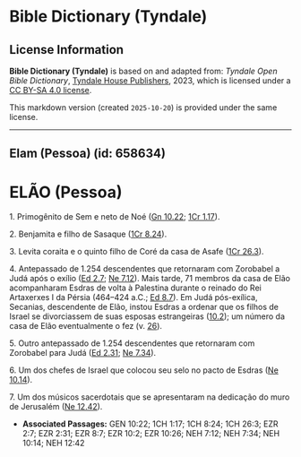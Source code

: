 # Bible Dictionary (Tyndale)

## License Information

**Bible Dictionary (Tyndale)** is based on and adapted from: _Tyndale Open Bible Dictionary_, [Tyndale House Publishers](https://tyndaleopenresources.com/), 2023, which is licensed under a [CC BY-SA 4.0 license](https://creativecommons.org/licenses/by-sa/4.0/legalcode.en).

This markdown version (created `2025-10-20`) is provided under the same license.



--------------------------------

## Elam (Pessoa) (id: 658634)

ELÃO (Pessoa)
=============

1\. Primogênito de Sem e neto de Noé ([Gn 10\.22](https://ref.ly/Gen10:22); [1Cr 1\.17](https://ref.ly/1Chr1:17)).

2\. Benjamita e filho de Sasaque ([1Cr 8\.24](https://ref.ly/1Chr8:24)).

3\. Levita coraita e o quinto filho de Coré da casa de Asafe ([1Cr 26\.3](https://ref.ly/1Chr26:3)).

4\. Antepassado de 1\.254 descendentes que retornaram com Zorobabel a Judá após o exílio ([Ed 2\.7](https://ref.ly/Ezra2:7); [Ne 7\.12](https://ref.ly/Neh7:12)). Mais tarde, 71 membros da casa de Elão acompanharam Esdras de volta à Palestina durante o reinado do Rei Artaxerxes I da Pérsia (464–424 a.C.; [Ed 8\.7](https://ref.ly/Ezra8:7)). Em Judá pós\-exílica, Secanias, descendente de Elão, instou Esdras a ordenar que os filhos de Israel se divorciassem de suas esposas estrangeiras ([10\.2](https://ref.ly/Ezra10:2)); um número da casa de Elão eventualmente o fez (v. [26](https://ref.ly/Ezra10:26)).

5\. Outro antepassado de 1\.254 descendentes que retornaram com Zorobabel para Judá ([Ed 2\.31](https://ref.ly/Ezra2:31); [Ne 7\.34](https://ref.ly/Neh7:34)).

6\. Um dos chefes de Israel que colocou seu selo no pacto de Esdras ([Ne 10\.14](https://ref.ly/Neh10:14)).

7\. Um dos músicos sacerdotais que se apresentaram na dedicação do muro de Jerusalém ([Ne 12\.42](https://ref.ly/Neh12:42)).

* **Associated Passages:** GEN 10:22; 1CH 1:17; 1CH 8:24; 1CH 26:3; EZR 2:7; EZR 2:31; EZR 8:7; EZR 10:2; EZR 10:26; NEH 7:12; NEH 7:34; NEH 10:14; NEH 12:42

